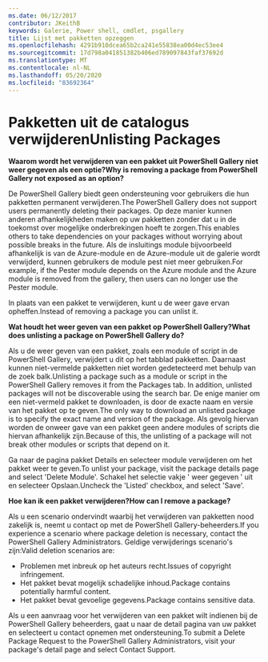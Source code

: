 ```yaml
---
ms.date: 06/12/2017
contributor: JKeithB
keywords: Galerie, Power shell, cmdlet, psgallery
title: Lijst met pakketten opzeggen
ms.openlocfilehash: 4291b910dcea65b2ca241e55838ea00d4ec53ee4
ms.sourcegitcommit: 17d798a041851382b406ed789097843faf37692d
ms.translationtype: MT
ms.contentlocale: nl-NL
ms.lasthandoff: 05/20/2020
ms.locfileid: "83692364"
---
```

# <a name="unlisting-packages"></a><span data-ttu-id="36f10-103">Pakketten uit de catalogus verwijderen</span><span class="sxs-lookup"><span data-stu-id="36f10-103">Unlisting Packages</span></span>

<span data-ttu-id="36f10-104">**Waarom wordt het verwijderen van een pakket uit PowerShell Gallery niet weer gegeven als een optie?**</span><span class="sxs-lookup"><span data-stu-id="36f10-104">**Why is removing a package from PowerShell Gallery not exposed as an option?**</span></span>

<span data-ttu-id="36f10-105">De PowerShell Gallery biedt geen ondersteuning voor gebruikers die hun pakketten permanent verwijderen.</span><span class="sxs-lookup"><span data-stu-id="36f10-105">The PowerShell Gallery does not support users permanently deleting their packages.</span></span>
<span data-ttu-id="36f10-106">Op deze manier kunnen anderen afhankelijkheden maken op uw pakketten zonder dat u in de toekomst over mogelijke onderbrekingen hoeft te zorgen.</span><span class="sxs-lookup"><span data-stu-id="36f10-106">This enables others to take dependencies on your packages without worrying about possible breaks in the future.</span></span>
<span data-ttu-id="36f10-107">Als de insluitings module bijvoorbeeld afhankelijk is van de Azure-module en de Azure-module uit de galerie wordt verwijderd, kunnen gebruikers de module pest niet meer gebruiken.</span><span class="sxs-lookup"><span data-stu-id="36f10-107">For example, if the Pester module depends on the Azure module and the Azure module is removed from the gallery, then users can no longer use the Pester module.</span></span>

<span data-ttu-id="36f10-108">In plaats van een pakket te verwijderen, kunt u de weer gave ervan opheffen.</span><span class="sxs-lookup"><span data-stu-id="36f10-108">Instead of removing a package you can unlist it.</span></span>

<span data-ttu-id="36f10-109">**Wat houdt het weer geven van een pakket op PowerShell Gallery?**</span><span class="sxs-lookup"><span data-stu-id="36f10-109">**What does unlisting a package on PowerShell Gallery do?**</span></span>

<span data-ttu-id="36f10-110">Als u de weer geven van een pakket, zoals een module of script in de PowerShell Gallery, verwijdert u dit op het tabblad pakketten. Daarnaast kunnen niet-vermelde pakketten niet worden gedetecteerd met behulp van de zoek balk.</span><span class="sxs-lookup"><span data-stu-id="36f10-110">Unlisting a package such as a module or script in the PowerShell Gallery removes it from the Packages tab. In addition, unlisted packages will not be discoverable using the search bar.</span></span>
<span data-ttu-id="36f10-111">De enige manier om een niet-vermeld pakket te downloaden, is door de exacte naam en versie van het pakket op te geven.</span><span class="sxs-lookup"><span data-stu-id="36f10-111">The only way to download an unlisted package is to specify the exact name and version of the package.</span></span>
<span data-ttu-id="36f10-112">Als gevolg hiervan worden de onweer gave van een pakket geen andere modules of scripts die hiervan afhankelijk zijn.</span><span class="sxs-lookup"><span data-stu-id="36f10-112">Because of this, the unlisting of a package will not break other modules or scripts that depend on it.</span></span>

<span data-ttu-id="36f10-113">Ga naar de pagina pakket Details en selecteer module verwijderen om het pakket weer te geven.</span><span class="sxs-lookup"><span data-stu-id="36f10-113">To unlist your package, visit the package details page and select 'Delete Module'.</span></span> <span data-ttu-id="36f10-114">Schakel het selectie vakje ' weer gegeven ' uit en selecteer Opslaan.</span><span class="sxs-lookup"><span data-stu-id="36f10-114">Uncheck the 'Listed' checkbox, and select 'Save'.</span></span>

<span data-ttu-id="36f10-115">**Hoe kan ik een pakket verwijderen?**</span><span class="sxs-lookup"><span data-stu-id="36f10-115">**How can I remove a package?**</span></span>

<span data-ttu-id="36f10-116">Als u een scenario ondervindt waarbij het verwijderen van pakketten nood zakelijk is, neemt u contact op met de PowerShell Gallery-beheerders.</span><span class="sxs-lookup"><span data-stu-id="36f10-116">If you experience a scenario where package deletion is necessary, contact the PowerShell Gallery Administrators.</span></span>
<span data-ttu-id="36f10-117">Geldige verwijderings scenario's zijn:</span><span class="sxs-lookup"><span data-stu-id="36f10-117">Valid deletion scenarios are:</span></span>

- <span data-ttu-id="36f10-118">Problemen met inbreuk op het auteurs recht.</span><span class="sxs-lookup"><span data-stu-id="36f10-118">Issues of copyright infringement.</span></span>
- <span data-ttu-id="36f10-119">Het pakket bevat mogelijk schadelijke inhoud.</span><span class="sxs-lookup"><span data-stu-id="36f10-119">Package contains potentially harmful content.</span></span>
- <span data-ttu-id="36f10-120">Het pakket bevat gevoelige gegevens.</span><span class="sxs-lookup"><span data-stu-id="36f10-120">Package contains sensitive data.</span></span>

<span data-ttu-id="36f10-121">Als u een aanvraag voor het verwijderen van een pakket wilt indienen bij de PowerShell Gallery beheerders, gaat u naar de detail pagina van uw pakket en selecteert u contact opnemen met ondersteuning.</span><span class="sxs-lookup"><span data-stu-id="36f10-121">To submit a Delete Package Request to the PowerShell Gallery Administrators, visit your package's detail page and select Contact Support.</span></span>
